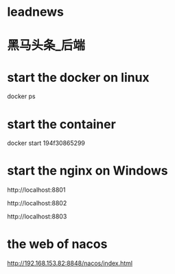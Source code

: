 # leadnews
# 黑马头条_后端

# start the docker on linux
docker ps

# start the container
docker start 194f30865299

# start the nginx on Windows
http://localhost:8801

http://localhost:8802

http://localhost:8803

# the web of nacos
http://192.168.153.82:8848/nacos/index.html


